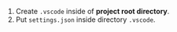1. Create `.vscode` inside of **project root directory**.
2. Put `settings.json` inside directory `.vscode`.
